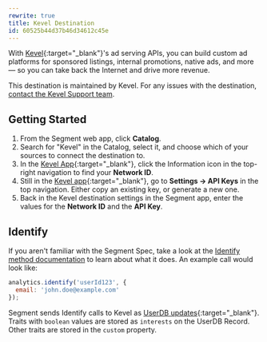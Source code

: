 ```yaml
---
rewrite: true
title: Kevel Destination
id: 60525b44d37b46d34612c45e
---
```

With [Kevel](https://kevel.co){:target="_blank"}'s ad serving APIs, you can build custom ad platforms for sponsored listings, internal promotions, native ads, and more — so you can take back the Internet and drive more revenue.

This destination is maintained by Kevel. For any issues with the destination, [contact the Kevel Support team](mailto:support@kevel.co).


## Getting Started

 

1. From the Segment web app, click **Catalog**.
2. Search for "Kevel" in the Catalog, select it, and choose which of your sources to connect the destination to.
3. In the [Kevel App](https://app.kevel.co){:target="_blank"}, click the Information icon in the top-right navigation to find your **Network ID**.
4. Still in the [Kevel app](https://app.kevel.co){:target="_blank"}, go to **Settings -> API Keys** in the top navigation. Either copy an existing key, or generate a new one.
5. Back in the Kevel destination settings in the Segment app, enter the values for the **Network ID** and the **API Key**.


## Identify

If you aren't familiar with the Segment Spec, take a look at the [Identify method documentation](/docs/connections/spec/identify/) to learn about what it does. An example call would look like:

```js
analytics.identify('userId123', {
  email: 'john.doe@example.com'
});
```

Segment sends Identify calls to Kevel as [UserDB updates](https://dev.kevel.co/docs/userdb-1){:target="_blank"}. Traits with `boolean` values are stored as `interests` on the UserDB Record. Other traits are stored in the `custom` property.
